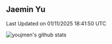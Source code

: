 ## Jaemin Yu

<!--START_SECTION:waka-->

 Last Updated on 01/11/2025 18:41:50 UTC
<!--END_SECTION:waka-->

![youjmen's github stats](https://github-readme-stats.vercel.app/api?username=youjmen&show_icons=true)
